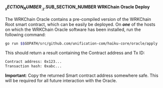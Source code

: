 
#### $__SECTION_NUMBER__.2.$__SUB_SECTION_NUMBER__ WRKChain Oracle Deploy

The WRKChain Oracle contains a pre-compiled version of the WRKChain Root smart
contract, which can be easily be deployed. On _**one**_ of the hosts
on which the WRKChain Oracle software has been installed, run the following
command:

```bash
go run $$GOPATH/src/github.com/unification-com/haiku-core/oracle/apply.go "$__MAINCHAIN_WEB3_PROVIDER_URL__" "PRIVATE_KEY_FOR_ORACLE_WALLET" $__MAINCHAIN_NETWORK_ID__
```

This should return a result containing the Contract address and Tx ID:

```bash
Contract address: 0x123...
Transaction hash: 0xabc...

```

**Important**: Copy the returned Smart contract address somewhere safe. This
will be required for all future interaction with the Oracle.
